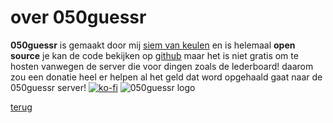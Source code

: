 # over 050guessr
**050guessr** is gemaakt door mij [siem van keulen](https://www.instagram.com/siem_van_keulen/?hl=nl) en is helemaal **open source** je kan de code bekijken op [github](https://github.com/orgs/050guessr/repositories) maar het is niet gratis om te hosten vanwegen de server die voor dingen zoals de lederboard! daarom zou een donatie heel er helpen al het geld dat word opgehaald gaat naar de 050guessr server!
[![ko-fi](https://ko-fi.com/img/githubbutton_sm.svg)](https://ko-fi.com/O5O414DRZ7)
![050guessr logo](https://050guessr.nl/logo.png)

[terug](https://050guessr.nl)